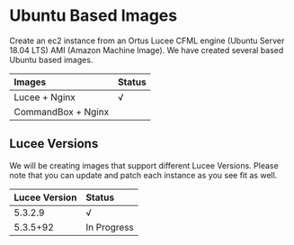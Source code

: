 # Ubuntu Based Images

Create an ec2 instance from an Ortus Lucee CFML engine \(Ubuntu Server 18.04 LTS\) AMI \(Amazon Machine Image\).  We have created several based Ubuntu based images.

| Images | Status |
| :--- | :--- |
| Lucee + Nginx | √ |
| CommandBox + Nginx |  |

## Lucee Versions

We will be creating images that support different Lucee Versions. Please note that you can update and patch each instance as you see fit as well.

| Lucee Version | Status |
| :--- | :--- |
| 5.3.2.9 | √ |
| 5.3.5+92 | In Progress |

